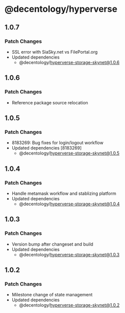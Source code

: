 # @decentology/hyperverse

## 1.0.7

### Patch Changes

- SSL error with SiaSky.net vs FilePortal.org
- Updated dependencies
  - @decentology/hyperverse-storage-skynet@1.0.6

## 1.0.6

### Patch Changes

- Reference package source relocation

## 1.0.5

### Patch Changes

- 8183269: Bug fixes for login/logout workflow
- Updated dependencies [8183269]
  - @decentology/hyperverse-storage-skynet@1.0.5

## 1.0.4

### Patch Changes

- Handle metamask workflow and stablizing platform
- Updated dependencies
  - @decentology/hyperverse-storage-skynet@1.0.4

## 1.0.3

### Patch Changes

- Version bump after changeset and build
- Updated dependencies
  - @decentology/hyperverse-storage-skynet@1.0.3

## 1.0.2

### Patch Changes

- Milestone change of state management
- Updated dependencies
  - @decentology/hyperverse-storage-skynet@1.0.2
